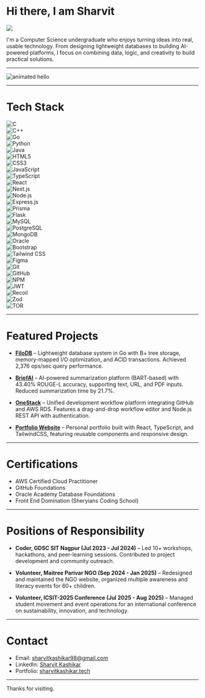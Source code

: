 # Hi there, I am Sharvit
[![](https://visitcount.itsvg.in/api?id=sharvitKashikar&label=Profile%20Views&color=1&pretty=false)](https://visitcount.itsvg.in)  

I'm a Computer Science undergraduate who enjoys turning ideas into real, usable technology. From designing lightweight databases to building AI-powered platforms, I focus on combining data, logic, and creativity to build practical solutions.  

---

<img src="https://github.com/Anmol-Baranwal/Cool-GIFs-For-GitHub/assets/74038190/9be4d344-6782-461a-b5a6-32a07bf7b34e" width="max" alt="animated hello">

---

# Tech Stack
![C](https://img.shields.io/badge/c-%2300599C.svg?style=for-the-badge&logo=c&logoColor=white)  
![C++](https://img.shields.io/badge/c++-%2300599C.svg?style=for-the-badge&logo=c%2B%2B&logoColor=white)  
![Go](https://img.shields.io/badge/go-%2300ADD8.svg?style=for-the-badge&logo=go&logoColor=white)  
![Python](https://img.shields.io/badge/python-3670A0?style=for-the-badge&logo=python&logoColor=ffdd54)  
![Java](https://img.shields.io/badge/java-%23ED8B00.svg?style=for-the-badge&logo=openjdk&logoColor=white)  
![HTML5](https://img.shields.io/badge/html5-%23E34F26.svg?style=for-the-badge&logo=html5&logoColor=white)  
![CSS3](https://img.shields.io/badge/css3-%231572B6.svg?style=for-the-badge&logo=css3&logoColor=white)  
![JavaScript](https://img.shields.io/badge/javascript-%23323330.svg?style=for-the-badge&logo=javascript&logoColor=%23F7DF1E)  
![TypeScript](https://img.shields.io/badge/typescript-%23007ACC.svg?style=for-the-badge&logo=typescript&logoColor=white)  
![React](https://img.shields.io/badge/react-%2320232a.svg?style=for-the-badge&logo=react&logoColor=%2361DAFB)  
![Next.js](https://img.shields.io/badge/next.js-000000?style=for-the-badge&logo=nextdotjs&logoColor=white)  
![Node.js](https://img.shields.io/badge/node.js-6DA55F?style=for-the-badge&logo=node.js&logoColor=white)  
![Express.js](https://img.shields.io/badge/express.js-%23404d59.svg?style=for-the-badge&logo=express&logoColor=%2361DAFB)  
![Prisma](https://img.shields.io/badge/prisma-2D3748?style=for-the-badge&logo=prisma&logoColor=white)  
![Flask](https://img.shields.io/badge/flask-%23000.svg?style=for-the-badge&logo=flask&logoColor=white)  
![MySQL](https://img.shields.io/badge/mysql-4479A1.svg?style=for-the-badge&logo=mysql&logoColor=white)  
![PostgreSQL](https://img.shields.io/badge/postgresql-%23316192.svg?style=for-the-badge&logo=postgresql&logoColor=white)  
![MongoDB](https://img.shields.io/badge/MongoDB-%234ea94b.svg?style=for-the-badge&logo=mongodb&logoColor=white)  
![Oracle](https://img.shields.io/badge/Oracle-F80000?style=for-the-badge&logo=oracle&logoColor=white)  
![Bootstrap](https://img.shields.io/badge/bootstrap-%238511FA.svg?style=for-the-badge&logo=bootstrap&logoColor=white)  
![Tailwind CSS](https://img.shields.io/badge/tailwindcss-%2338B2AC.svg?style=for-the-badge&logo=tailwind-css&logoColor=white)  
![Figma](https://img.shields.io/badge/figma-%23F24E1E.svg?style=for-the-badge&logo=figma&logoColor=white)  
![Git](https://img.shields.io/badge/git-%23F05033.svg?style=for-the-badge&logo=git&logoColor=white)  
![GitHub](https://img.shields.io/badge/github-%23121011.svg?style=for-the-badge&logo=github&logoColor=white)  
![NPM](https://img.shields.io/badge/NPM-%23CB3837.svg?style=for-the-badge&logo=npm&logoColor=white)  
![JWT](https://img.shields.io/badge/JWT-000000?style=for-the-badge&logo=jsonwebtokens&logoColor=white)  
![Recoil](https://img.shields.io/badge/recoil-%235764AB.svg?style=for-the-badge&logo=recoil&logoColor=white)  
![Zod](https://img.shields.io/badge/zod-5A29E4?style=for-the-badge&logoColor=white)  
![TOR](https://img.shields.io/badge/tor-%237E4798.svg?style=for-the-badge&logo=tor-project&logoColor=white)  

---

# Featured Projects
- **[FiloDB](https://github.com/sharvitKashikar/FiloDB)** – Lightweight database system in Go with B+ tree storage, memory-mapped I/O optimization, and ACID transactions. Achieved 2,376 ops/sec query performance.  

- **[BriefAI](https://github.com/sharvitKashikar/Brief-AI)** – AI-powered summarization platform (BART-based) with 43.40% ROUGE-L accuracy, supporting text, URL, and PDF inputs. Reduced summarization time by 21.7%.  

- **[OneStack](https://github.com/onestack-team)** – Unified development workflow platform integrating GitHub and AWS RDS. Features a drag-and-drop workflow editor and Node.js REST API with authentication.  

- **[Portfolio Website](https://sharvitkashikar.tech/)** – Personal portfolio built with React, TypeScript, and TailwindCSS, featuring reusable components and responsive design.  

---

# Certifications
- AWS Certified Cloud Practitioner  
- GitHub Foundations  
- Oracle Academy Database Foundations  
- Front End Domination (Sheryians Coding School)  

---

# Positions of Responsibility
- **Coder, GDSC SIT Nagpur (Jul 2023 - Jul 2024)** – Led 10+ workshops, hackathons, and peer-learning sessions. Contributed to project development and community outreach.  

- **Volunteer, Maitree Parivar NGO (Sep 2024 - Jan 2025)** – Redesigned and maintained the NGO website, organized multiple awareness and literacy events for 60+ children.  

- **Volunteer, ICSIT-2025 Conference (Jul 2025 - Aug 2025)** – Managed student movement and event operations for an international conference on sustainability, innovation, and technology.  

---

# Contact
- Email: sharvitkashikar98@gmail.com  
- LinkedIn: [Sharvit Kashikar](https://www.linkedin.com/in/sharvit-kashikar)  
- Portfolio: [sharvitkashikar.tech](https://sharvitkashikar.tech)  

---

Thanks for visiting.

